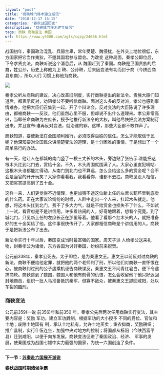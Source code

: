 ```yaml
---
layout: "post"
title: "商鞅城门移木建立威信"
date: "2018-12-17 16:15"
categories: "春秋战国历史"
description: "商鞅城门移木建立威信"
tags: 商鞅 商鞅变法 秦国
url: https://www.y5000.com/zgls/cqzg/24686.html
---
```






战国初年，秦国政治混乱、兵弱主卑，常年受楚、魏侵扰，在外交上地位很低，东方国家把它当作夷狄，不邀其国君参与盟会。为改变
这种局面，秦孝公即位后，下令求贤变法。商鞅听说这个消息后，从 魏国赶到了秦国。商鞅是卫国贵族的后裔，姓公孙，历史上称他为卫
鞅、公孙鞅，后来因变法有功而封于商（今陕西商县东南），所以人们 习惯上称他为商鞅。

![](https://img.y5000.com/uploads/allimg/170804/8-1FP4163600K6.jpg)

秦孝公听从商鞅的建议，决心改革旧制度，实行商鞅提出的新法令。贵族大臣们知道后，都表示反对，劝阻孝公不要听信商鞅。面对这么多的反对派，孝公也感到事情难办，他把大臣们召集到一起，开了个辩论会。反对变法的大臣陈说了许多理由，都被商鞅一一反驳，他们虽然心里不服，但却说不出什么道理来。孝公非常高兴，当即任命商鞅为左庶长，授予他推行新法令的大权，叫他尽快把变法方案制订出来。并且宣布:谁再反对变法，就治谁的罪。这样，那些大臣都不敢作声了。

商鞅知道，要使新法在全国顺利推行，必须取得百姓的信任。怎么才能取信于民呢？他深知要对全国民众讲清楚变法的道理，是十分困难的事情，于是想出了一个简单易行的办法。

有一天，他让人在都城的南门竖了一根三丈长的木头，旁边贴了张告示:谁能把这根木头扛到北门去，赏给十金。不久，木头周围就围满了人。大家心里直犯嘀咕:这根木头谁都能扛得动，从南门到北门也不算远，怎么会给这么多的赏金呢？会不会是当官的开开玩笑？大家你看看我，我看看你，谁都不去扛。商鞅见没人相信，又把奖赏提高到了五十金。

这样一来，人们更觉得不近情理，也更加猜不透这位新上任的左庶长葫芦里到底卖的什么药。正在大家议论纷纷的时候，人群中走出一个人来，扛起木头就走。他想，将这木头扛到北门，费不了多大力气，就是不给赏金也损失不了什么，不如试上一试，看官府是不是讲信用。许多看热闹的人，好奇地跟着，想看个究竟。到了城北门，只见新上任的左庶长正在那里等着。他看了看那个扛木头的人，就把准备好的五十金奖给了他。这件事很快传开了，大家都相信商鞅是个讲信用的人。商鞅于是把新法公布了出去。

新法令实行十年以后，秦国变成当时最富强的国家。周天子派 人给孝公送来礼物，封秦孝公为诸侯，东方各国为讨好秦国，纷纷前来祝贺。

公元前338年，秦孝公死去，太子即位，是为秦惠文王。惠文王以前反对过商鞅的新法，商鞅不便给他定罪，就把他的两个老师判了刑，所以他们对商鞅一直怀恨在心。被商鞅判过刑的公子虔乘机诬告商鞅谋反，秦惠文王不问青红皂白，便下令逮捕商鞅。商鞅逃到了魏国，魏国人和他有刻骨的仇恨，怎么会收留他？他只好返回封地商邑，组织一批人马准备抵抗秦军，但寡不敌众，被秦惠文王抓回咸阳，处以车裂的酷刑。

###  商鞅变法

公元前359(—说 前356)年和前350 年，秦孝公先后两次任用商鞅实行变法，其主要内容是：奖励 军功，建立军功爵制，根据军功的大小授予
不同的爵位、官位和 土地；废除土地国有
制，承认土地私有，允许土地买卖；重农抑商，奖励耕织；推广县制，实行什伍连坐，加强中央对地方的控制；将国都从栎阳（今陕西富平县）迁到咸阳，以便于向东发展。商鞅变法促进了秦国政治、经济、
军事的发展，使秦国成为战国七雄中实力最强的国家，为统一六国创造了条件。

* * *

**下一节：[苏秦赴六国展开游说](https://www.y5000.com/zgls/cqzg/24690.html)**

[**春秋战国时期诸侯争霸**](https://www.y5000.com/zgls/mq/24922.html)
